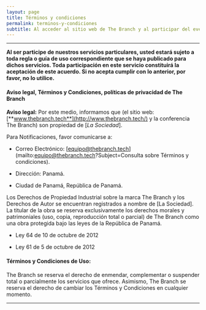 ```yaml
---
layout: page
title: Términos y condiciones
permalink: terminos-y-condiciones
subtitle: Al acceder al sitio web de The Branch y al participar del evento de conferencias, usted acepta y accede a estar obligado por los términos y disposiciones de este acuerdo.
---
```



***

**Al ser participe de nuestros servicios particulares, usted estará sujeto a toda regla o guía de uso correspondiente que se haya publicado para dichos servicios. Toda participación en este servicio constituirá la aceptación de este acuerdo. Si no acepta cumplir con lo anterior, por favor, no lo utilice.**

#### Aviso legal, Términos y Condiciones, políticas de privacidad de The Branch

**Aviso legal:** Por este medio, informamos que (el sitio web: [**www.thebranch.tech**](http://www.thebranch.tech/) y la conferencia The Branch) son propiedad de [_La Sociedad_].

Para Notificaciones, favor comunicarse a:

* Correo Electrónico: [equipo@thebranch.tech](mailto:equipo@thebranch.tech?Subject=Consulta sobre Términos y condiciones).

* Dirección: Panamá.

* Ciudad de Panamá, República de Panamá.

Los Derechos de Propiedad Industrial sobre la marca The Branch y los Derechos de Autor se encuentran registrados a nombre de [La Sociedad]. La titular de la obra se reserva exclusivamente los derechos morales y patrimoniales (uso, copia, reproducción total o parcial) de The Branch como una obra protegida bajo las leyes de la República de Panamá.

* Ley 64 de 10 de octubre de 2012

* Ley 61 de 5 de octubre de 2012

#### Términos y Condiciones de Uso:

The Branch se reserva el derecho de enmendar, complementar o suspender total o parcialmente los servicios que ofrece. Asimismo, The Branch se reserva el derecho de cambiar los Términos y Condiciones en cualquier momento.

***